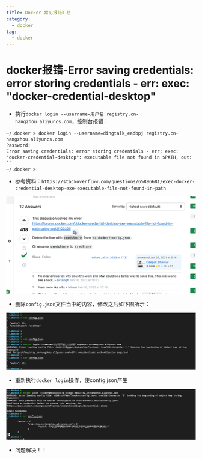 ```yaml
---
title: Docker 常见报错汇总
category:
  - docker
tag:
  - docker
---
```


# docker报错-Error saving credentials: error storing credentials - err: exec: "docker-credential-desktop"

- 执行`docker login --username=用户名 registry.cn-hangzhou.aliyuncs.com`，控制台报错：

```
~/.docker > docker login --username=dingtalk_eadbpj registry.cn-hangzhou.aliyuncs.com                                         
Password: 
Error saving credentials: error storing credentials - err: exec: "docker-credential-desktop": executable file not found in $PATH, out: ``
~/.docker > 
```

- 参考资料：`https://stackoverflow.com/questions/65896681/exec-docker-credential-desktop-exe-executable-file-not-found-in-path`

![image-20240503195028486](images/image-20240503195028486.png)

- 删除`config.json`文件当中的内容，修改之后如下图所示：

![image-20240503195115051](images/image-20240503195115051.png)

- 重新执行`docker login`操作，使config.json产生

![image-20240503195210091](images/image-20240503195210091.png)

- 问题解决！！
